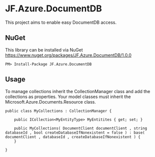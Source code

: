 # JF.Azure.DocumentDB

This project aims to enable easy DocumentDB access.


## NuGet

This library can be installed via NuGet
https://www.nuget.org/packages/JF.Azure.DocumentDB/1.0.0

    PM> Install-Package JF.Azure.DocumentDB


## Usage

To manage collections inherit the CollectionManager class and add the collections as properties.
Your model classes must inherit the Microsoft.Azure.Documents.Resource class.

    
    public class MyCollections : CollectionManager {
	    
		public ICollection<MyEntityType> MyEntitites { get; set; }

		public MyCollections( DocumentClient documentClient , string databaseId , bool createDatabaseIfNonexistent = false ) : base( documentClient , databaseId , createDatabaseIfNonexistent ) {
		}

	}
    
 
